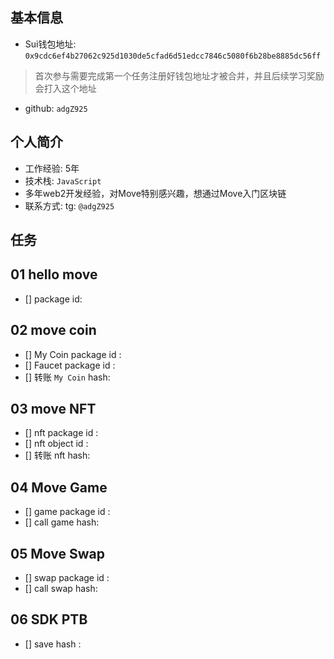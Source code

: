 ## 基本信息
- Sui钱包地址: `0x9cdc6ef4b27062c925d1030de5cfad6d51edcc7846c5080f6b28be8885dc56ff`
> 首次参与需要完成第一个任务注册好钱包地址才被合并，并且后续学习奖励会打入这个地址
- github: `adgZ925`

## 个人简介
- 工作经验: 5年
- 技术栈: `JavaScript`
- 多年web2开发经验，对Move特别感兴趣，想通过Move入门区块链
- 联系方式: tg: `@adgZ925`

## 任务

## 01 hello move
- [] package id:

## 02 move coin
- [] My Coin package id :
- [] Faucet package id :
- [] 转账 `My Coin` hash:

## 03 move NFT
- [] nft package id :
- [] nft object id :
- [] 转账 nft  hash:

## 04 Move Game
- [] game package id :
- [] call game hash:

## 05 Move Swap
- [] swap package id :
- [] call swap hash:

## 06 SDK PTB
- [] save hash :
